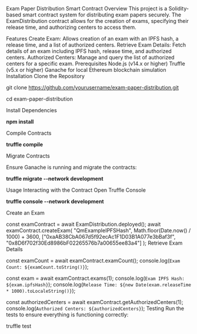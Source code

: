 Exam Paper Distribution Smart Contract
Overview
This project is a Solidity-based smart contract system for distributing exam papers securely. The ExamDistribution contract allows for the creation of exams, specifying their release time, and authorizing centers to access them.

Features
Create Exam: Allows creation of an exam with an IPFS hash, a release time, and a list of authorized centers.
Retrieve Exam Details: Fetch details of an exam including IPFS hash, release time, and authorized centers.
Authorized Centers: Manage and query the list of authorized centers for a specific exam.
Prerequisites
Node.js (v14.x or higher)
Truffle (v5.x or higher)
Ganache for local Ethereum blockchain simulation
Installation
Clone the Repository

git clone https://github.com/yourusername/exam-paper-distribution.git

cd exam-paper-distribution

Install Dependencies

**npm install**

Compile Contracts

**truffle compile**

Migrate Contracts

Ensure Ganache is running and migrate the contracts:

**truffle migrate --network development**

Usage
Interacting with the Contract
Open Truffle Console

**truffle console --network development**


Create an Exam


const examContract = await ExamDistribution.deployed();
await examContract.createExam(
    "QmExampleIPFSHash",
    Math.floor(Date.now() / 1000) + 3600,
    ["0xaAB38CbA067d5f92ecAc1F1D03B1A077e3bBaf3f", "0x8D6f702f30Ed8986bF02265576b7a00655ee83a4"]
);
Retrieve Exam Details


const examCount = await examContract.examCount();
console.log(`Exam Count: ${examCount.toString()}`);

const exam = await examContract.exams(1);
console.log(`Exam IPFS Hash: ${exam.ipfsHash}`);
console.log(`Release Time: ${new Date(exam.releaseTime * 1000).toLocaleString()}`);

const authorizedCenters = await examContract.getAuthorizedCenters(1);
console.log(`Authorized Centers: ${authorizedCenters}`);
Testing
Run the tests to ensure everything is functioning correctly:

truffle test


